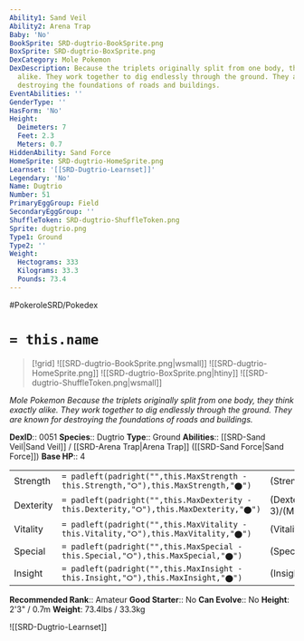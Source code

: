 ```yaml
---
Ability1: Sand Veil
Ability2: Arena Trap
Baby: 'No'
BookSprite: SRD-dugtrio-BookSprite.png
BoxSprite: SRD-dugtrio-BoxSprite.png
DexCategory: Mole Pokemon
DexDescription: Because the triplets originally split from one body, they think exactly
  alike. They work together to dig endlessly through the ground. They are known for
  destroying the foundations of roads and buildings.
EventAbilities: ''
GenderType: ''
HasForm: 'No'
Height:
  Deimeters: 7
  Feet: 2.3
  Meters: 0.7
HiddenAbility: Sand Force
HomeSprite: SRD-dugtrio-HomeSprite.png
Learnset: '[[SRD-Dugtrio-Learnset]]'
Legendary: 'No'
Name: Dugtrio
Number: 51
PrimaryEggGroup: Field
SecondaryEggGroup: ''
ShuffleToken: SRD-dugtrio-ShuffleToken.png
Sprite: dugtrio.png
Type1: Ground
Type2: ''
Weight:
  Hectograms: 333
  Kilograms: 33.3
  Pounds: 73.4
---
```


#PokeroleSRD/Pokedex

# `= this.name`

> [!grid]
> ![[SRD-dugtrio-BookSprite.png|wsmall]]
> ![[SRD-dugtrio-HomeSprite.png]]
> ![[SRD-dugtrio-BoxSprite.png|htiny]]
> ![[SRD-dugtrio-ShuffleToken.png|wsmall]]


*Mole Pokemon*
*Because the triplets originally split from one body, they think exactly alike. They work together to dig endlessly through the ground. They are known for destroying the foundations of roads and buildings.*

**DexID**:: 0051
**Species**:: Dugtrio
**Type**:: Ground
**Abilities**:: [[SRD-Sand Veil|Sand Veil]] / [[SRD-Arena Trap|Arena Trap]] ([[SRD-Sand Force|Sand Force]])
**Base HP**:: 4

|           |                                                                                        |                                          |
| --------- | -------------------------------------------------------------------------------------- | ---------------------------------------- |
| Strength  | `= padleft(padright("",this.MaxStrength - this.Strength,"⭘"),this.MaxStrength,"⬤")`    | (Strength::2)/(MaxStrength::5)   |
| Dexterity | `= padleft(padright("",this.MaxDexterity - this.Dexterity,"⭘"),this.MaxDexterity,"⬤")` | (Dexterity:: 3)/(MaxDexterity::7) |
| Vitality  | `= padleft(padright("",this.MaxVitality - this.Vitality,"⭘"),this.MaxVitality,"⬤")`    | (Vitality::2)/(MaxVitality::4)   |
| Special   | `= padleft(padright("",this.MaxSpecial - this.Special,"⭘"),this.MaxSpecial,"⬤")`       | (Special::2)/(MaxSpecial::4)     |
| Insight   | `= padleft(padright("",this.MaxInsight - this.Insight,"⭘"),this.MaxInsight,"⬤")`       | (Insight::2)/(MaxInsight::5)     |


**Recommended Rank**:: Amateur
**Good Starter**:: No
**Can Evolve**:: No
**Height**: 2'3" / 0.7m
**Weight**: 73.4lbs / 33.3kg

![[SRD-Dugtrio-Learnset]]